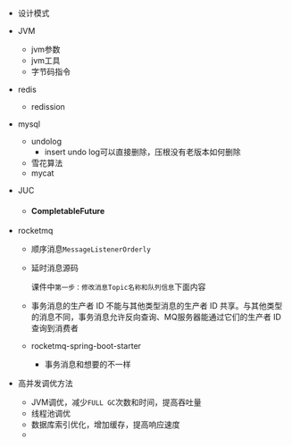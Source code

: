 + 设计模式

+ JVM
  + jvm参数
  + jvm工具
  + 字节码指令
  
+ redis
  
  + redission
  
+ mysql
  + undolog
    + insert undo log可以直接删除，压根没有老版本如何删除
  + 雪花算法
  + mycat
  
+ JUC
  
  + #### CompletableFuture
  
+ rocketmq

  + 顺序消息`MessageListenerOrderly`

  + 延时消息源码

    课件中`第一步：修改消息Topic名称和队列信息`下面内容

  + 事务消息的生产者 ID 不能与其他类型消息的生产者 ID 共享。与其他类型的消息不同，事务消息允许反向查询、MQ服务器能通过它们的生产者 ID 查询到消费者

  + rocketmq-spring-boot-starter

    + 事务消息和想要的不一样





+ 高并发调优方法
  + JVM调优，减少`FULL GC`次数和时间，提高吞吐量
  + 线程池调优
  + 数据库索引优化，增加缓存，提高响应速度
  + 